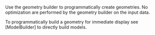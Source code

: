 Use the geometry builder to programmatically create geometries. No optimization are performed by the geometry builder on the input data.

To programmatically build a geometry for immediate display see [ModelBuilder] to directly build models.